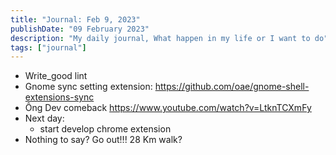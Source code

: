 ```yaml
---
title: "Journal: Feb 9, 2023"
publishDate: "09 February 2023"
description: "My daily journal, What happen in my life or I want to do"
tags: ["journal"]
---
```


- Write_good lint
- Gnome sync setting extension: https://github.com/oae/gnome-shell-extensions-sync
- Ông Dev comeback https://www.youtube.com/watch?v=LtknTCXmFy
- Next day:
  - start develop chrome extension
- Nothing to say? Go out!!! 28 Km walk?
